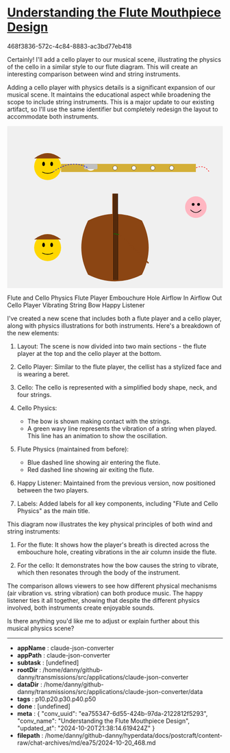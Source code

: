 # [Understanding the Flute Mouthpiece Design](https://claude.ai/chat/ea755347-6d55-424b-97da-2122812f5293)

468f3836-572c-4c84-8883-ac3bd77eb418

 Certainly! I'll add a cello player to our musical scene, illustrating the physics of the cello in a similar style to our flute diagram. This will create an interesting comparison between wind and string instruments.

<antThinking>Adding a cello player with physics details is a significant expansion of our musical scene. It maintains the educational aspect while broadening the scope to include string instruments. This is a major update to our existing artifact, so I'll use the same identifier but completely redesign the layout to accommodate both instruments.</antThinking>

<antArtifact identifier="flute-mouthpiece-diagram" type="image/svg+xml" title="Flute and Cello Players with Physics">
<svg xmlns="http://www.w3.org/2000/svg" viewBox="0 0 800 600">
  <!-- Background -->
  <rect x="0" y="0" width="800" height="600" fill="#f0f0f0" />

  <!-- Flute Section -->
  <!-- Flute Player -->
  <circle cx="150" cy="150" r="50" fill="#ffd700" />
  <ellipse cx="135" cy="140" rx="5" ry="8" fill="black" />
  <ellipse cx="165" cy="140" rx="5" ry="8" fill="black" />
  <path d="M130 170 Q150 180 170 170" fill="none" stroke="black" stroke-width="2" />
  <!-- Player's hat (beret style) -->
  <path d="M100 120 Q150 80 200 120" fill="#8B4513" />

  <!-- Flute body -->
  <rect x="200" y="140" width="500" height="30" fill="#d4af37" />
  <!-- Embouchure hole -->
  <ellipse cx="310" cy="155" rx="15" ry="10" fill="white" />
  <!-- Lip plate -->
  <rect x="285" y="140" width="50" height="20" rx="5" ry="5" fill="#c0c0c0" />
  <!-- Keys and holes -->
  <circle cx="400" cy="155" r="8" fill="white" stroke="black" />
  <circle cx="470" cy="155" r="8" fill="white" stroke="black" />
  <circle cx="540" cy="155" r="8" fill="white" stroke="black" />
  <circle cx="610" cy="155" r="8" fill="white" stroke="black" />

  <!-- Airflow for flute -->
  <path d="M170 170 Q240 120 300 155" fill="none" stroke="blue" stroke-width="2" stroke-dasharray="5,5">
    <animate attributeName="stroke-dashoffset" from="10" to="0" dur="1s" repeatCount="indefinite" />
  </path>
  <path d="M700 155 Q730 140 750 170" fill="none" stroke="red" stroke-width="2" stroke-dasharray="5,5">
    <animate attributeName="stroke-dashoffset" from="10" to="0" dur="1s" repeatCount="indefinite" />
  </path>

  <!-- Cello Section -->
  <!-- Cello Player -->
  <circle cx="150" cy="450" r="50" fill="#ffd700" />
  <ellipse cx="135" cy="440" rx="5" ry="8" fill="black" />
  <ellipse cx="165" cy="440" rx="5" ry="8" fill="black" />
  <path d="M130 470 Q150 480 170 470" fill="none" stroke="black" stroke-width="2" />
  <!-- Player's hat (beret style) -->
  <path d="M100 420 Q150 380 200 420" fill="#8B4513" />

  <!-- Cello body -->
  <path d="M300 350 Q400 300 500 350 Q550 450 500 550 Q400 600 300 550 Q250 450 300 350" fill="#8B4513" />
  <!-- Cello neck -->
  <rect x="390" y="250" width="20" height="100" fill="#8B4513" />
  <!-- Cello strings -->
  <line x1="395" y1="250" x2="395" y2="570" stroke="black" stroke-width="2" />
  <line x1="400" y1="250" x2="400" y2="570" stroke="black" stroke-width="2" />
  <line x1="405" y1="250" x2="405" y2="570" stroke="black" stroke-width="2" />
  <line x1="410" y1="250" x2="410" y2="570" stroke="black" stroke-width="2" />
  <!-- Bow -->
  <rect x="420" y="400" width="150" height="5" fill="#8B4513" transform="rotate(45, 420, 400)" />

  <!-- Vibration for cello string -->
  <path d="M395 400 Q400 390 405 400 Q410 410 415 400" fill="none" stroke="green" stroke-width="2">
    <animate attributeName="d" 
             values="M395 400 Q400 390 405 400 Q410 410 415 400;
                     M395 400 Q400 410 405 400 Q410 390 415 400;
                     M395 400 Q400 390 405 400 Q410 410 415 400"
             dur="0.5s" repeatCount="indefinite" />
  </path>

  <!-- Happy Listeners -->
  <circle cx="700" cy="300" r="40" fill="#FFB6C1" />
  <path d="M680 310 Q700 330 720 310" fill="none" stroke="black" stroke-width="2" />
  <circle cx="690" cy="290" r="5" fill="black" />
  <circle cx="710" cy="290" r="5" fill="black" />

  <!-- Labels -->
  <text x="400" y="30" text-anchor="middle" font-size="20" fill="#8B4513">Flute and Cello Physics</text>
  <text x="150" y="70" text-anchor="middle" font-size="14" fill="#8B4513">Flute Player</text>
  <text x="310" y="120" text-anchor="middle" font-size="12" fill="#8B4513">Embouchure Hole</text>
  <text x="230" y="100" text-anchor="middle" font-size="12" fill="#4169E1">Airflow In</text>
  <text x="730" y="200" text-anchor="middle" font-size="12" fill="#B22222">Airflow Out</text>
  <text x="150" y="370" text-anchor="middle" font-size="14" fill="#8B4513">Cello Player</text>
  <text x="400" y="330" text-anchor="middle" font-size="12" fill="#006400">Vibrating String</text>
  <text x="550" y="430" text-anchor="middle" font-size="12" fill="#8B4513">Bow</text>
  <text x="700" y="360" text-anchor="middle" font-size="14" fill="#8B4513">Happy Listener</text>
</svg>
</antArtifact>

I've created a new scene that includes both a flute player and a cello player, along with physics illustrations for both instruments. Here's a breakdown of the new elements:

1. Layout: The scene is now divided into two main sections - the flute player at the top and the cello player at the bottom.

2. Cello Player: Similar to the flute player, the cellist has a stylized face and is wearing a beret.

3. Cello: The cello is represented with a simplified body shape, neck, and four strings.

4. Cello Physics:
   - The bow is shown making contact with the strings.
   - A green wavy line represents the vibration of a string when played. This line has an animation to show the oscillation.

5. Flute Physics (maintained from before):
   - Blue dashed line showing air entering the flute.
   - Red dashed line showing air exiting the flute.

6. Happy Listener: Maintained from the previous version, now positioned between the two players.

7. Labels: Added labels for all key components, including "Flute and Cello Physics" as the main title.

This diagram now illustrates the key physical principles of both wind and string instruments:

1. For the flute: It shows how the player's breath is directed across the embouchure hole, creating vibrations in the air column inside the flute.

2. For the cello: It demonstrates how the bow causes the string to vibrate, which then resonates through the body of the instrument.

The comparison allows viewers to see how different physical mechanisms (air vibration vs. string vibration) can both produce music. The happy listener ties it all together, showing that despite the different physics involved, both instruments create enjoyable sounds.

Is there anything you'd like me to adjust or explain further about this musical physics scene?

---

* **appName** : claude-json-converter
* **appPath** : claude-json-converter
* **subtask** : [undefined]
* **rootDir** : /home/danny/github-danny/transmissions/src/applications/claude-json-converter
* **dataDir** : /home/danny/github-danny/transmissions/src/applications/claude-json-converter/data
* **tags** : p10.p20.p30.p40.p50
* **done** : [undefined]
* **meta** : {
  "conv_uuid": "ea755347-6d55-424b-97da-2122812f5293",
  "conv_name": "Understanding the Flute Mouthpiece Design",
  "updated_at": "2024-10-20T21:38:14.619424Z"
}
* **filepath** : /home/danny/github-danny/hyperdata/docs/postcraft/content-raw/chat-archives/md/ea75/2024-10-20_468.md
